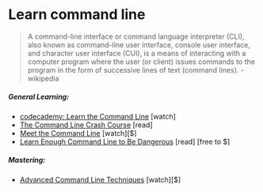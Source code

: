 # Learn command line

> A command-line interface or command language interpreter (CLI), also known as command-line user interface, console user interface, and character user interface (CUI), is a means of interacting with a computer program where the user (or client) issues commands to the program in the form of successive lines of text (command lines). - wikipedia

##### General Learning:

* [codecademy: Learn the Command Line](https://www.codecademy.com/courses/learn-the-command-line) [watch]
* [The Command Line Crash Course](http://cli.learncodethehardway.org/book/) [read]
* [Meet the Command Line](http://www.pluralsight.com/courses/meet-command-line) [watch][$]
* [Learn Enough Command Line to Be Dangerous](http://www.learnenough.com/command-line-tutorial) [read] [free to $]

##### Mastering:

* [Advanced Command Line Techniques](https://code.tutsplus.com/courses/advanced-command-line-techniques) [watch][$]





















 






